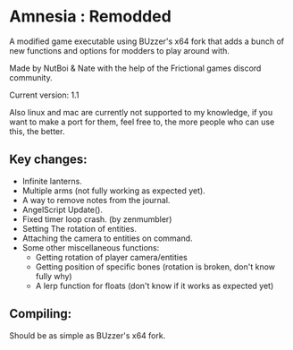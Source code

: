 # Amnesia : Remodded
A modified game executable using BUzzer's x64 fork that adds a bunch of new functions and options for modders to play around with.

Made by NutBoi & Nate with the help of the Frictional games discord community.

Current version: 1.1

Also linux and mac are currently not supported to my knowledge, if you want to make a port for them, feel free to, the more people who can use this, the better.

## Key changes:
- Infinite lanterns.
- Multiple arms (not fully working as expected yet).
- A way to remove notes from the journal.
- AngelScript Update().
- Fixed timer loop crash. (by zenmumbler)
- Setting The rotation of entities.
- Attaching the camera to entities on command.
- Some other miscellaneous functions:
	- Getting rotation of player camera/entities
	- Getting position of specific bones (rotation is broken, don't know fully why)
	- A lerp function for floats (don't know if it works as expected yet)

## Compiling:
Should be as simple as BUzzer's x64 fork.
